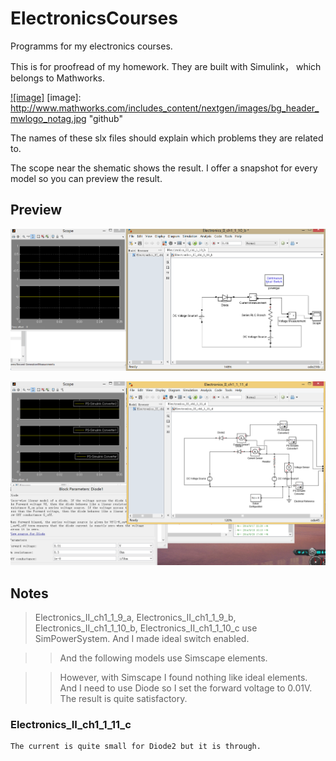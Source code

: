 ElectronicsCourses
==================

Programms for my electronics courses.

This is for proofread of my homework. They are built with Simulink， which belongs to Mathworks.

[![image]](http://www.mathworks.com/index.html?s_tid=gn_logo)
[image]: http://www.mathworks.com/includes_content/nextgen/images/bg_header_mwlogo_notag.jpg "github"

The names of these slx files should explain which problems they are related to.

The scope near the shematic shows the result. I offer a snapshot for every model so you can preview the result.

Preview
-------------------
![github](https://github.com/Rareson/ElectronicsCourses/blob/master/Electronics_II_ch1_1_10_b.png "github")

![github](https://github.com/Rareson/ElectronicsCourses/blob/master/Electronics_II_ch1_1_11_d.png "github")



Notes
-----------------

> Electronics_II_ch1_1_9_a, Electronics_II_ch1_1_9_b, Electronics_II_ch1_1_10_b, Electronics_II_ch1_1_10_c use SimPowerSystem. 
> And I made ideal switch enabled.

>> And the following models use Simscape elements.

>> However, with Simscape I found nothing like ideal elements. And I need to use Diode so I set the forward voltage to 0.01V.
>> The result is quite satisfactory.

### Electronics_II_ch1_1_11_c
	The current is quite small for Diode2 but it is through.



